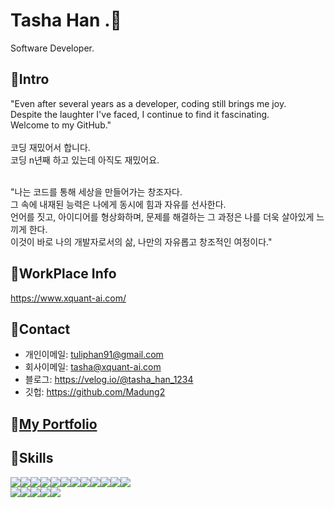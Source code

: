 # Tasha Han .👋
Software Developer.

## 📌Intro

"Even after several years as a developer, coding still brings me joy. 
<br>Despite the laughter I've faced, I continue to find it fascinating. 
<br>Welcome to my GitHub."
<br>
<br>코딩 재밌어서 합니다. 
<br>코딩 n년째 하고 있는데 아직도 재밌어요.

<br>"나는 코드를 통해 세상을 만들어가는 창조자다. 
<br>그 속에 내재된 능력은 나에게 동시에 힘과 자유를 선사한다. 
<br>언어를 짓고, 아이디어를 형상화하며, 문제를 해결하는 그 과정은 나를 더욱 살아있게 느끼게 한다.
<br>이것이 바로 나의 개발자로서의 삶, 나만의 자유롭고 창조적인 여정이다."

## 📌WorkPlace Info
https://www.xquant-ai.com/

## 📌Contact

* 개인이메일: tuliphan91@gmail.com
* 회사이메일: tasha@xquant-ai.com
* 블로그: https://velog.io/@tasha_han_1234
* 깃헙: https://github.com/Madung2

## 📌[My Portfolio](https://github.com/Madung2/portfolio)


## 📌Skills
<div style="display:flex">
    <img src="https://img.shields.io/badge/Python-3776AB?style=for-the-badge&logo=Python&logoColor=white">
  <img  style='display:flex;float:left' src="https://img.shields.io/badge/Django-092E20?style=for-the-badge&logo=Django&logoColor=white">
  <img  style='float:left' src="https://img.shields.io/badge/FastAPI-009688?style=for-the-badge&logo=FastAPI&logoColor=white">
<img src="https://img.shields.io/badge/Flask-000000?style=for-the-badge&logo=Flask&logoColor=white">
<img src="https://img.shields.io/badge/JavaScript-F7DF1E?style=flat-square&logo=JavaScript&logoColor=white">
<img src="https://img.shields.io/badge/TypeScript-3178C6?style=flat-square&logo=TypeScript&logoColor=white">
<img src="https://img.shields.io/badge/Java-007396?style=flat-square&logo=java&logoColor=white">
<img src="https://img.shields.io/badge/React-61DAFB?style=flat-square&logo=React&logoColor=white">
<img src="https://img.shields.io/badge/Spring-6DB33F?style=flat-square&logo=Spring&logoColor=white">
    
  <img src="https://img.shields.io/badge/JavaScript-F7DF1E?style=for-the-badge&logo=JavaScript&logoColor=white">
  <img src="https://img.shields.io/badge/HTML5-E34F26?style=for-the-badge&logo=HTML5&logoColor=white">
  <img src="https://img.shields.io/badge/CSS3-1572B6?style=for-the-badge&logo=CSS3&logoColor=white">
</div>


<div style="display:flex">
    <img src="https://img.shields.io/badge/PostgreSQL-4169E1?style=for-the-badge&logo=PostgreSQL&logoColor=white">
    <img src="https://img.shields.io/badge/MySQL-7B68EE?style=for-the-badge&logo=MySQL&logoColor=white">
    <img src="https://img.shields.io/badge/Docker-2496ED?style=for-the-badge&logo=Docker&logoColor=white">
    <img src="https://img.shields.io/badge/MongoDB-47A248?style=for-the-badge&logo=MongoDB&logoColor=white">
<img src="https://img.shields.io/badge/AWS-232F3E?style=for-the-badge&logo=Amazon AWS&logoColor=white">
</div>


